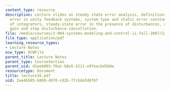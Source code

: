 ```yaml
---
content_type: resource
description: Lecture slides on steady state error analysis, definitions, steady-state
  error in unity feedback systems, system type and static error constants, the role
  of integrators, steady-state error in the presence of disturbances, and controller
  gain and step disturbance cancellation.
file: /media/courses/2-004-systems-modeling-and-control-ii-fall-2007/2ae4b585b8094070cd2b77cbde5d6f6f_lecture16.pdf
file_type: application/pdf
learning_resource_types:
- Lecture Notes
ocw_type: OCWFile
parent_title: Lecture Notes
parent_type: CourseSection
parent_uid: d1eeb003-70a1-b8e5-5211-e97eacb45b0e
resourcetype: Document
title: lecture16.pdf
uid: 2ae4b585-b809-4070-cd2b-77cbde5d6f6f
---
```


